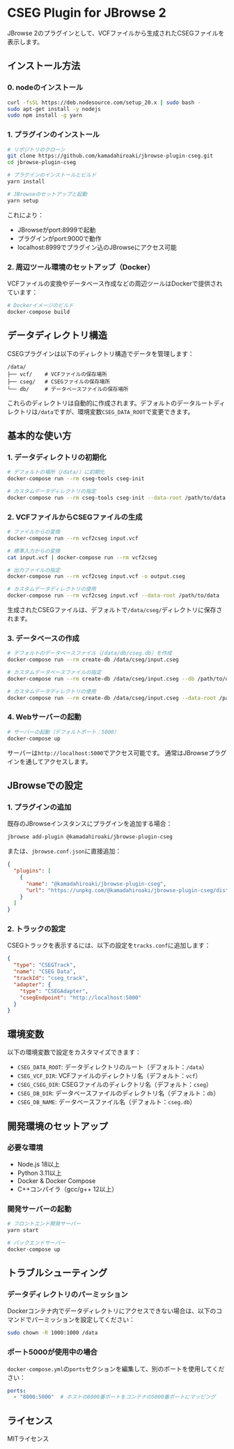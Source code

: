 # CSEG Plugin for JBrowse 2

JBrowse 2のプラグインとして、VCFファイルから生成されたCSEGファイルを表示します。

## インストール方法

### 0. nodeのインストール

```bash
curl -fsSL https://deb.nodesource.com/setup_20.x | sudo bash -
sudo apt-get install -y nodejs
sudo npm install -g yarn
```

### 1. プラグインのインストール

```bash
# リポジトリのクローン
git clone https://github.com/kamadahiroaki/jbrowse-plugin-cseg.git
cd jbrowse-plugin-cseg

# プラグインのインストールとビルド
yarn install

# JBrowseのセットアップと起動
yarn setup
```

これにより：
- JBrowseがport:8999で起動
- プラグインがport:9000で動作
- localhost:8999でプラグイン込のJBrowseにアクセス可能

### 2. 周辺ツール環境のセットアップ（Docker）

VCFファイルの変換やデータベース作成などの周辺ツールはDockerで提供されています：

```bash
# Dockerイメージのビルド
docker-compose build
```

## データディレクトリ構造

CSEGプラグインは以下のディレクトリ構造でデータを管理します：

```
/data/
├── vcf/    # VCFファイルの保存場所
├── cseg/   # CSEGファイルの保存場所
└── db/     # データベースファイルの保存場所
```

これらのディレクトリは自動的に作成されます。デフォルトのデータルートディレクトリは`/data`ですが、環境変数`CSEG_DATA_ROOT`で変更できます。

## 基本的な使い方

### 1. データディレクトリの初期化

```bash
# デフォルトの場所（/data/）に初期化
docker-compose run --rm cseg-tools cseg-init

# カスタムデータディレクトリの指定
docker-compose run --rm cseg-tools cseg-init --data-root /path/to/data
```

### 2. VCFファイルからCSEGファイルの生成

```bash
# ファイルからの変換
docker-compose run --rm vcf2cseg input.vcf

# 標準入力からの変換
cat input.vcf | docker-compose run --rm vcf2cseg

# 出力ファイルの指定
docker-compose run --rm vcf2cseg input.vcf -o output.cseg

# カスタムデータディレクトリの使用
docker-compose run --rm vcf2cseg input.vcf --data-root /path/to/data
```

生成されたCSEGファイルは、デフォルトで`/data/cseg/`ディレクトリに保存されます。

### 3. データベースの作成

```bash
# デフォルトのデータベースファイル（/data/db/cseg.db）を作成
docker-compose run --rm create-db /data/cseg/input.cseg

# カスタムデータベースファイルの指定
docker-compose run --rm create-db /data/cseg/input.cseg --db /path/to/output.db

# カスタムデータディレクトリの使用
docker-compose run --rm create-db /data/cseg/input.cseg --data-root /path/to/data
```

### 4. Webサーバーの起動

```bash
# サーバーの起動（デフォルトポート：5000）
docker-compose up
```

サーバーは`http://localhost:5000`でアクセス可能です。
通常はJBrowseプラグインを通してアクセスします。

## JBrowseでの設定

### 1. プラグインの追加

既存のJBrowseインスタンスにプラグインを追加する場合：

```bash
jbrowse add-plugin @kamadahiroaki/jbrowse-plugin-cseg
```

または、`jbrowse.conf.json`に直接追加：

```json
{
  "plugins": [
    {
      "name": "@kamadahiroaki/jbrowse-plugin-cseg",
      "url": "https://unpkg.com/@kamadahiroaki/jbrowse-plugin-cseg/dist/jbrowse-plugin-cseg.umd.production.min.js"
    }
  ]
}
```

### 2. トラックの設定

CSEGトラックを表示するには、以下の設定を`tracks.conf`に追加します：

```json
{
  "type": "CSEGTrack",
  "name": "CSEG Data",
  "trackId": "cseg_track",
  "adapter": {
    "type": "CSEGAdapter",
    "csegEndpoint": "http://localhost:5000"
  }
}
```

## 環境変数

以下の環境変数で設定をカスタマイズできます：

- `CSEG_DATA_ROOT`: データディレクトリのルート（デフォルト：`/data`）
- `CSEG_VCF_DIR`: VCFファイルのディレクトリ名（デフォルト：`vcf`）
- `CSEG_CSEG_DIR`: CSEGファイルのディレクトリ名（デフォルト：`cseg`）
- `CSEG_DB_DIR`: データベースファイルのディレクトリ名（デフォルト：`db`）
- `CSEG_DB_NAME`: データベースファイル名（デフォルト：`cseg.db`）

## 開発環境のセットアップ

### 必要な環境

- Node.js 18以上
- Python 3.11以上
- Docker & Docker Compose
- C++コンパイラ（gcc/g++ 12以上）

### 開発サーバーの起動

```bash
# フロントエンド開発サーバー
yarn start

# バックエンドサーバー
docker-compose up
```

## トラブルシューティング

### データディレクトリのパーミッション

Dockerコンテナ内でデータディレクトリにアクセスできない場合は、以下のコマンドでパーミッションを設定してください：

```bash
sudo chown -R 1000:1000 /data
```

### ポート5000が使用中の場合

`docker-compose.yml`の`ports`セクションを編集して、別のポートを使用してください：

```yaml
ports:
  - "8000:5000"  # ホストの8000番ポートをコンテナの5000番ポートにマッピング
```

## ライセンス

MITライセンス

